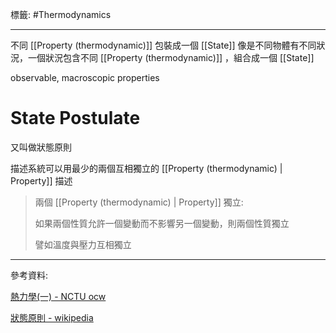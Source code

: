 標籤: #Thermodynamics 

---

不同 [[Property (thermodynamic)]] 包裝成一個 [[State]]
像是不同物體有不同狀況，一個狀況包含不同 [[Property (thermodynamic)]] ，組合成一個 [[State]]

observable, macroscopic properties

# State Postulate

又叫做狀態原則

描述系統可以用最少的兩個互相獨立的 [[Property (thermodynamic) | Property]] 描述

> 兩個 [[Property (thermodynamic) | Property]] 獨立:
> 
> 如果兩個性質允許一個變動而不影響另一個變動，則兩個性質獨立
> 
> 譬如溫度與壓力互相獨立

---

參考資料:

[熱力學(一) - NCTU ocw](https://ocw.nctu.edu.tw/course_detail-v.php?bgid=2&gid=0&nid=624&v5=BkyIczpA6OI)

[狀態原則 - wikipedia](https://zh.wikipedia.org/wiki/%E7%8B%80%E6%85%8B%E5%8E%9F%E5%89%87)